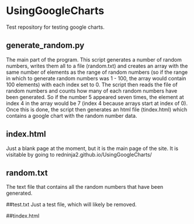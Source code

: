 # UsingGoogleCharts
Test repository for testing google charts.

## generate_random.py
The main part of the program. This script generates 
a number of random numbers, writes them all to a file 
(random.txt) and creates an array with the same number of 
elements as the range of random numbers (so if the range
in which to generate random numbers was 1 - 100, the 
array would contain 100 elements) with each index
set to 0. The script then reads the file of random
numbers and counts how many of each random numbers have
been generated. So if the number 5 appeared seven times, 
the element at index 4 in the array would be 7 (index 4 because 
arrays start at index of 0). 
Once this is done, the script then generates an html file 
(tindex.html) which contains a google chart with the random number data. 


## index.html
Just a blank page at the moment, but it is the main page of the site. It is 
visitable by going to redninja2.github.io/UsingGoogleCharts/

## random.txt
The text file that contains all the random numbers that have been generated. 

##test.txt
Just a test file, which will likely be removed. 

##tindex.html
